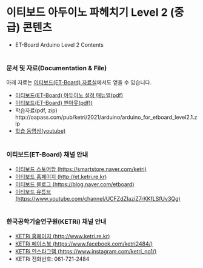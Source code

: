 # 이티보드 아두이노 파헤치기 Level 2 (중급) 콘텐츠

* ET-Board Arduino Level 2 Contents
</br></br>

  
### 문서 및 자료(Documentation & File)

아래 자료는 [이티보드(ET-Board) 자료실](http://et.ketri.re.kr/board/)에서도 얻을 수 있습니다.

* [이티보드(ET-Board) 아두이노 설정 매뉴얼(pdf)](http://oapass.com/pub/ketri/2021/arduino/F211126_ETboard_Arduino_Manual.pdf)
* [이티보드(ET-Board) 핀아웃(pdf))](http://oapass.com/pub/ketri/2021/et/ET-Board_Pinout_v1.0.pdf)
* 학습자료(pdf, zip) ht<span>tp://</span>oapass.com/pub/ketri/2021/arduino/arduino_for_etboard_level2.1.zip
* [학습 동영상(youtube)](https://www.youtube.com/watch?v=IhXoGCDPbXQ&list=PL08G-YUOt0DR1iW0CNdplM4wF0sSVwXem&index=1)
</br></br>

<!--
### 학습 목차(Contents)

* [01. LED 한개 켜고 끄기](http://oapass.com/pub/ketri/2021/arduino/F211126_ETboard_Arduino_Manual.pdf) [설명](..) 동영상[클릭](https://youtu.be/IhXoGCDPbXQ)
-->


### 이티보드(ET-Board) 채널 안내

* [이티보드 스토어팜 (https://smartstore.naver.com/ketri)](https://smartstore.naver.com/ketri)
* [이티보드 홈페이지 (http://et.ketri.re.kr)](http://et.ketri.re.kr)
* [이티보드 블로그 (https://blog.naver.com/etboard)](https://blog.naver.com/etboard)
* [이티보드 유튜브 (https://www.youtube.com/channel/UCFZdZIaziZ7rKKfLSfUv3Qg)](https://www.youtube.com/channel/UCFZdZIaziZ7rKKfLSfUv3Qg)
</br></br>


### 한국공학기술연구원(KETRi) 채널 안내
* [KETRi 홈페이지 (http://www.ketri.re.kr)](http://www.ketri.re.kr)
* [KETRi 페이스북 (https://www.facebook.com/ketri2484/)](https://www.facebook.com/ketri2484/)
* [KETRi 인스타그램 (https://www.instagram.com/ketri_no1/)](https://www.instagram.com/ketri_no1/)
* KETRi 전화번호: 061-721-2484
</br></br>

